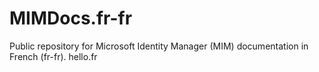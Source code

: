 # MIMDocs.fr-fr
Public repository for Microsoft Identity Manager (MIM) documentation in French (fr-fr).
hello.fr

